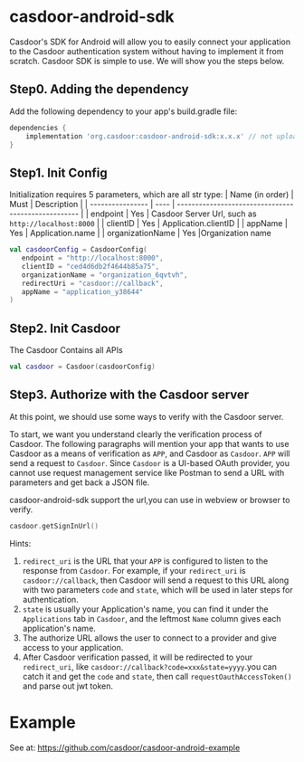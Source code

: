 # casdoor-android-sdk

Casdoor's SDK for Android will allow you to easily connect your application to the Casdoor
authentication system without having to implement it from scratch.
Casdoor SDK is simple to use. We will show you the steps below.

## Step0. Adding the dependency

Add the following dependency to your app's build.gradle file:

```groovy
dependencies {
    implementation 'org.casdoor:casdoor-android-sdk:x.x.x' // not upload to maven yet...
}
```

## Step1. Init Config

Initialization requires 5 parameters, which are all str type:
| Name (in order)  | Must | Description |
| ---------------- | ---- | --------------------------------------------------- |
| endpoint | Yes | Casdoor Server Url, such as `http://localhost:8000` |
| clientID | Yes | Application.clientID |
| appName | Yes | Application.name |
| organizationName | Yes |Organization name

```kotlin
val casdoorConfig = CasdoorConfig(
   endpoint = "http://localhost:8000",
   clientID = "ced4d6db2f4644b85a75",
   organizationName = "organization_6qvtvh",
   redirectUri = "casdoor://callback",
   appName = "application_y38644"
)
```

## Step2. Init Casdoor

The Casdoor Contains all APIs

```kotlin
val casdoor = Casdoor(casdoorConfig)
```

## Step3. Authorize with the Casdoor server

At this point, we should use some ways to verify with the Casdoor server.

To start, we want you understand clearly the verification process of Casdoor.
The following paragraphs will mention your app that wants to use Casdoor as a means
of verification as `APP`, and Casdoor as `Casdoor`.
`APP` will send a request to `Casdoor`. Since `Casdoor` is a UI-based OAuth
provider, you cannot use request management service like Postman to send a URL
with parameters and get back a JSON file.

casdoor-android-sdk support the url,you can use in webview or browser to verify.

```kotlin
casdoor.getSignInUrl()
```

Hints:

1. `redirect_uri` is the URL that your `APP` is configured to
   listen to the response from `Casdoor`. For example, if your `redirect_uri`
   is `casdoor://callback`, then Casdoor will send a request to this URL along with two
   parameters `code` and `state`, which will be used in later steps for authentication.
2. `state` is usually your Application's name, you can find it under the `Applications` tab
   in `Casdoor`, and the leftmost `Name` column gives each application's name.
3. The authorize URL allows the user to connect to a provider and give access to your application.
4. After Casdoor verification passed, it will be redirected to your `redirect_uri`,
   like `casdoor://callback?code=xxx&state=yyyy`.you can catch it and get the `code` and `state`,
   then call `requestOauthAccessToken()` and parse out jwt token.

# Example

See at: https://github.com/casdoor/casdoor-android-example
